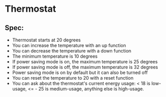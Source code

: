 # Thermostat


## Spec:

   - Thermostat starts at 20 degrees
   - You can increase the temperature with an up function
   - You can decrease the temperature with a down function
   - The minimum temperature is 10 degrees
   - If power saving mode is on, the maximum temperature is 25 degrees
   - If power saving mode is off, the maximum temperature is 32 degrees
   - Power saving mode is on by default but it can also be turned off
   - You can reset the temperature to 20 with a reset function
   - You can ask about the thermostat's current energy usage: < 18 is low-usage, <= - 25 is medium-usage, anything else is high-usage.
